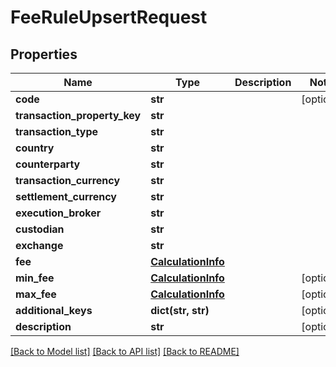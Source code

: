 # FeeRuleUpsertRequest


## Properties
Name | Type | Description | Notes
------------ | ------------- | ------------- | -------------
**code** | **str** |  | [optional] 
**transaction_property_key** | **str** |  | 
**transaction_type** | **str** |  | 
**country** | **str** |  | 
**counterparty** | **str** |  | 
**transaction_currency** | **str** |  | 
**settlement_currency** | **str** |  | 
**execution_broker** | **str** |  | 
**custodian** | **str** |  | 
**exchange** | **str** |  | 
**fee** | [**CalculationInfo**](CalculationInfo.md) |  | 
**min_fee** | [**CalculationInfo**](CalculationInfo.md) |  | [optional] 
**max_fee** | [**CalculationInfo**](CalculationInfo.md) |  | [optional] 
**additional_keys** | **dict(str, str)** |  | [optional] 
**description** | **str** |  | [optional] 

[[Back to Model list]](../README.md#documentation-for-models) [[Back to API list]](../README.md#documentation-for-api-endpoints) [[Back to README]](../README.md)


